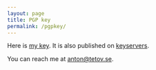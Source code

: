 ```yaml
---
layout: page
title: PGP key
permalink: /pgpkey/
---
```

Here is [my key](/pgp_public_key.asc). It is
also published on [keyservers](http://hkps.pool.sks-keyservers.net/pks/lookup?op=vindex&search=0x30AFCB0E326DEA3A).

You can reach me at [anton@tetov.se](mailto://anton@tetov.se).

